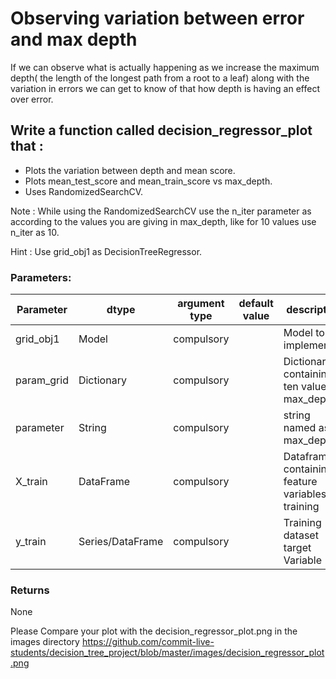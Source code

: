 # Observing variation between error and max depth

If we can observe what is actually happening as we increase the maximum depth( the length of the longest path from a root to a leaf) 
along with the variation in errors we can get to know of that how depth is having an effect over error. 
 
## Write a function called decision_regressor_plot that :
- Plots the variation between depth and mean score.
- Plots mean_test_score and mean_train_score vs max_depth.
- Uses RandomizedSearchCV. 

Note :
While using the RandomizedSearchCV use the n_iter parameter as according to the values you are giving in max_depth,
like for 10 values use n_iter as 10.

Hint :
Use grid_obj1 as DecisionTreeRegressor.

### Parameters:

| Parameter | dtype | argument type | default value | description |
| --- | --- | --- | --- | --- |
| grid_obj1 | Model | compulsory | |Model to be implemented  |
| param_grid | Dictionary | compulsory | | Dictionary containing ten values of max_depth |
| parameter | String | compulsory | | string named as max_depth |
| X_train | DataFrame | compulsory | | Dataframe containing feature variables for training |
| y_train | Series/DataFrame | compulsory | | Training dataset target Variable |
    
### Returns
None

Please Compare your plot with the decision_regressor_plot.png in the images directory
https://github.com/commit-live-students/decision_tree_project/blob/master/images/decision_regressor_plot.png